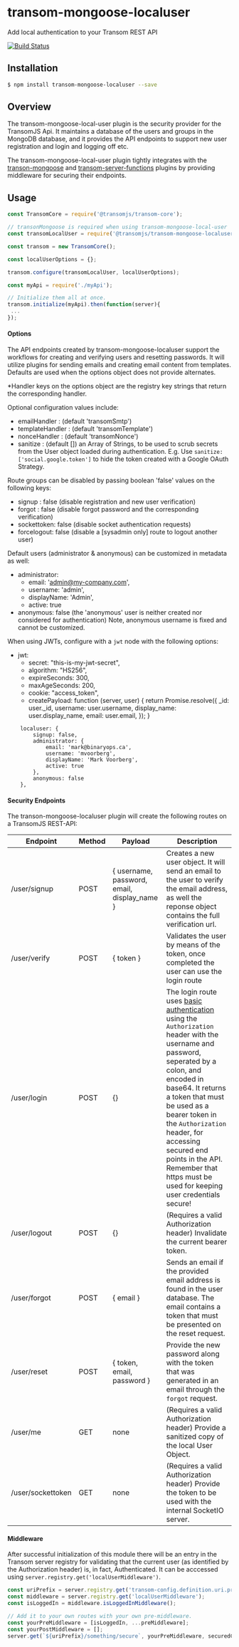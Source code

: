 # transom-mongoose-localuser
Add local authentication to your Transom REST API

[![Build Status](https://travis-ci.org/transomjs/transom-mongoose-localuser.svg?branch=master)](https://travis-ci.org/transomjs/transom-mongoose-localuser)


## Installation

```bash
$ npm install transom-mongoose-localuser --save
```

## Overview
The transom-mongoose-local-user plugin is the security provider for the TransomJS Api. It maintains a database of the users and groups in the MongoDB database, and it provides the API endpoints to support new user registration and login and logging off etc.

The transom-mongoose-local-user plugin tightly integrates with the [transon-mongoose](https://github.com/transomjs/transom-mongoose) and [transom-server-functions](https://github.com/transomjs/transom-server-functions) plugins by providing middleware for securing their endpoints.


## Usage

```javascript
const TransomCore = require('@transomjs/transom-core');

// transonMongoose is required when using transom-mongoose-local-user
const transomLocalUser = require('@transomjs/transom-mongoose-localuser');

const transom = new TransomCore();

const localUserOptions = {};

transom.configure(transomLocalUser, localUserOptions);

const myApi = require('./myApi');

// Initialize them all at once.
transom.initialize(myApi).then(function(server){
 ...
});
```

#### Options
The API endpoints created by transom-mongoose-localuser support the workflows for creating and verifying users and resetting passwords. 
It will utilize plugins for sending emails and creating email content from templates. 
Defaults are used when the options object does not provide alternates. 

*Handler keys on the options object are the registry key strings that return the corresponding handler.

Optional configuration values include:
 - emailHandler : (default 'transomSmtp')
 - templateHandler : (default 'transomTemplate')
 - nonceHandler : (default 'transomNonce')
 - sanitize : (default [])  an Array of Strings, to be used to scrub secrets from the User object loaded during authentication. 
E.g. Use `sanitize: ['social.google.token']` to hide the token created with a Google OAuth Strategy.

Route groups can be disabled by passing boolean 'false' values on the following keys:
 - signup : false (disable registration and new user verification)
 - forgot : false (disable forgot password and the corresponding verification)
 - sockettoken: false (disable socket authentication requests)
 - forcelogout: false (disable a [sysadmin only] route to logout another user)

Default users (administrator & anonymous) can be customized in metadata as well:
 - administrator:
   - email: 'admin@my-company.com',
   - username: 'admin',
   - displayName: 'Admin',
   - active: true
 - anonymous: false  (the 'anonymous' user is neither created nor considered for authentication)
 Note, anonymous username is fixed and cannot be customized.

When using JWTs, configure with a `jwt` node with the following options:
 - jwt:
   - secret: "this-is-my-jwt-secret",
   - algorithm: "HS256",
   - expireSeconds: 300,
   - maxAgeSeconds: 200,
   - cookie: "access_token",
   - createPayload: function (server, user) {
            return Promise.resolve({
                _id: user._id,
                username: user.username,
                display_name: user.display_name,
                email: user.email,
            });
        } 


```
    localuser: {
        signup: false,
        administrator: {
            email: 'mark@binaryops.ca',
            username: 'mvoorberg',
            displayName: 'Mark Voorberg',
            active: true
        },
        anonymous: false
    },
```

#### Security Endpoints
The transon-mongoose-localuser plugin will create the following routes on a TransomJS REST-API:

|Endpoint| Method | Payload | Description                    |
|---------|--------|---------|--------------------------------|
|/user/signup| POST | { username, password, email, display_name }| Creates a new user object. It will send an email to the user to verify the email address, as well the reponse object contains the full verification url.|
|/user/verify| POST | { token } | Validates the user by means of the token, once completed the user can use the login route|
|/user/login | POST | {} | The login route uses [basic authentication](https://swagger.io/docs/specification/authentication/basic-authentication/) using the `Authorization` header with the username and password, seperated by a colon, and encoded in base64. It returns a token that must be used as a bearer token in the `Authorization` header, for accessing secured end points in the API. Remember that https must be used for keeping user credentials secure!  |
| /user/logout | POST | {} | (Requires a valid Authorization header) Invalidate the current bearer token. |
| /user/forgot | POST | { email } | Sends an email if the provided email address is found in the user database. The email contains a token that must be presented on the reset request. |
| /user/reset | POST | { token, email, password } | Provide the new password along with the token that was generated in an email through the `forgot` request. |
| /user/me | GET | none | (Requires a valid Authorization header) Provide a sanitized copy of the local User Object. |
| /user/sockettoken | GET | none | (Requires a valid Authorization header) Provide the token to be used with the internal SocketIO server. |

#### Middleware
After successful initialization of this module there will be an entry in the Transom server registry for validating that the current user (as identified by the Authorization header) is, in fact, Authenticated.
It can be acccessed using `server.registry.get('localUserMiddleware')`.
```javascript
const uriPrefix = server.registry.get('transom-config.definition.uri.prefix');
const middleware = server.registry.get('localUserMiddleware');
const isLoggedIn = middleware.isLoggedInMiddleware();

// Add it to your own routes with your own pre-middleware.
const yourPreMiddleware = [isLoggedIn, ...preMiddleware];
const yourPostMiddleware = [];
server.get(`${uriPrefix}/something/secure`, yourPreMiddleware, securedCoolFeature, yourPostMiddleware);
```

